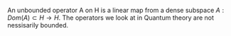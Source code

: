 An unbounded operator A on H is a linear map from a dense subspace 
$A:Dom(A)\subset H\rightarrow H$. The operators we look at in Quantum theory are not nessisarily bounded. 